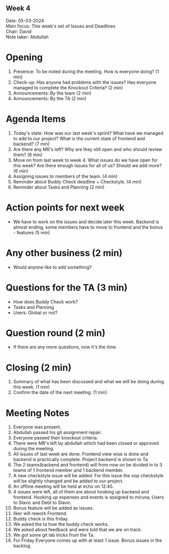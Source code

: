 ## Week 4

Date:           05-03-2024\
Main focus:     This week's set of Issues and Deadlines\
Chair:          David \
Note taker:     Abdullah

# Opening
1. Presence: To be noted during the meeting. How is everyone doing? (1 min)
2. Check-up: Has anyone had problems with the issues? Has everyone managed to complete the Knockout Criteria? (2 min)
3. Announcements: By the team (2 min)
4. Announcements: By the TA (2 min)

# Agenda Items
1. Today's state: How was our last week's sprint? What have we managed to add to our project? What is the current state of frontend and backend? (7 min)
2. Are there any MR's left? Why are they still open and who should review them? (6 min)
3. Move on from last week to week 4. What issues do we have open for this week? Are there enough issues for all of us? Should we add more? (6 min)
4. Assigning issues to members of the team. (4 min)
5. Reminder about Buddy Check deadline + Checkstyle. (4 min) 
6. Reminder about Tasks and Planning (2 min)

# Action points for next week
 - We have to work on the issues and decide later this week. Backend is almost ending, some members have to move to frontend and the bonus - features (5 min)

# Any other business (2 min)
 - Would anyone like to add something? 

# Questions for the TA (3 min)
 - How does Buddy Check work? 
 - Tasks and Planning
 - Users: Global or not?

# Question round (2 min)
 - If there are any more questions, now it's the time. 

# Closing (2 min)
1. Summary of what has been discussed and what we will be doing during this week. (1 min)
2. Confirm the date of the next meeting. (1 min)

# Meeting Notes
1. Everyone was present.
2. Abdullah passed his git assignment repair.
3. Everyone passed their knockout criteria.
4. There were MR's left by abdullah which had been closed or approved during the meeting.
5. All issues of last week are done. Frontend view wise is done and backend is practically complete. Project backend is shown to Ta 
6. The 2 teams(backend and frontend) will from now on be divided in to 3 teams of 1 frontend member and 1 backend member.
7. A new checkstyle issue will be added. For this issue the oop checkstyle will be slightly changed and be added to our project.
8. An offline meeting will be held at echo on 12:45.
9. 4 issues were left, all of them are about hooking up backend and frontend. Hooking up expenses and events is assigned to miruna, Users to Slavic and Debt to Slavic.
10. Bonus feature will be added as issues. 
11. Ilker will rework Frontend.
12. Buddy check is this friday.
13. We asked the ta how the buddy check works.
14. We asked about feedback and were told that we are on track.
15. We got some git lab tricks from the Ta.
16. For Friday Everyone comes up with at least 1 issue. Bonus issues in the backlog. 